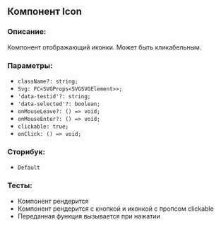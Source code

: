 ## Компонент Icon

### Описание:

Компонент отображающий иконки. Может быть кликабельным.

### Параметры:

- `className?: string;`
- `Svg: FC<SVGProps<SVGSVGElement>>;`
- `'data-testid'?: string;`
- `'data-selected'?: boolean;`
- `onMouseLeave?: () => void;`
- `onMouseEnter?: () => void;`
- `clickable: true;`
- `onClick: () => void;`

### Сторибук:

- `Default`

### Тесты:

- Компонент рендерится
- Компонент рендерится с кнопкой и иконкой с пропсом clickable
- Переданная функция вызывается при нажатии
